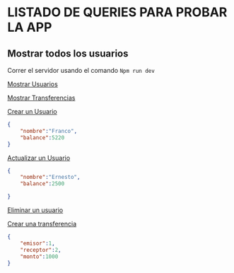 # LISTADO DE QUERIES PARA PROBAR LA APP

## Mostrar todos los usuarios


Correr el servidor usando el comando `Npm run dev`


[Mostrar Usuarios](http://localhost:3000/api/usuarios)

[Mostrar Transferencias](http://localhost:3000/api/transfer)

[Crear un Usuario](http://localhost:3000/api/usuarios)


```json
{
	"nombre":"Franco",
	"balance":5220
}
```

[Actualizar un Usuario](http://localhost:3000/api/usuarios/1)


```json
{
	"nombre":"Ernesto",
	"balance":2500

}
```


[Eliminar un usuario](http://localhost:3000/api/usuarios/4)


[Crear una transferencia](http://localhost:3000/api/transfer)



```json
{
	"emisor":1,
	"receptor":2,
	"monto":1000
}
```
